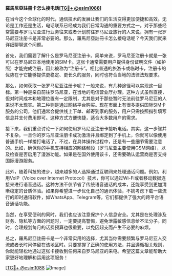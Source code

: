 **羅馬尼亞註冊卡怎么接电话[[TG💪+ @esim1088](https://t.me/s/esim1088)]**

在当今这个全球化的时代，通信技术的发展让我们的生活变得更加便捷和高效。无论是工作还是生活，电话联系已经成为我们日常沟通的重要方式之一。对于那些经常需要与罗马尼亚进行业务往来或者计划前往罗马尼亚旅行的人来说，拥有一张罗马尼亚注册卡是非常必要的。那么，羅馬尼亞註冊卡怎么接电话呢？今天我们就来详细聊聊这个问题。

首先，我们需要了解什么是罗马尼亚注册卡。简单来说，罗马尼亚注册卡就是一张可以在罗马尼亚本地使用的SIM卡。这张卡通常需要用户提供身份证明文件（如护照）才能完成注册，因此被称为“注册卡”。相比普通的旅游卡或临时卡，注册卡的优势在于它能够提供更稳定、更长久的服务，同时也符合当地的法律法规要求。

那么，如何获取一张罗马尼亚注册卡呢？一般来说，有几种途径可以实现这一目标。第一种是亲自前往罗马尼亚，在当地的电信营业厅办理。这种方式虽然直接，但对时间成本和地理位置有一定限制，尤其是对于那些暂时无法前往罗马尼亚的人来说不太现实。第二种则是通过网络平台购买。现在市面上有很多提供国际SIM卡服务的公司，他们通常会提供线上下单、邮寄到家的服务，用户只需按照指引填写信息并支付费用即可。这种方式方便快捷，适合大多数用户的需求。

接下来，我们重点讨论一下如何使用罗马尼亚注册卡接听电话。其实，这一步骤并不复杂。一旦你的罗马尼亚注册卡成功激活并且绑定到了手机上，你就可以像使用普通手机一样接打电话了。不过，在具体操作过程中，还是有一些细节需要注意的。比如，确保你的手机支持相应的网络频段（罗马尼亚主要使用GSM网络），以及检查是否启用了漫游功能。如果是在国外使用该卡，还需要确认运营商是否支持国际漫游服务。

此外，随着科技的进步，越来越多的人选择通过互联网来处理通话问题。例如，利用VoIP（Voice over Internet Protocol）技术，你可以通过Wi-Fi或者移动数据连接来进行语音通话。这种方法不仅节省了传统语音通话的成本，还能享受到更加清晰稳定的音质体验。如果你希望进一步优化自己的通讯体验，不妨考虑下载一些流行的即时通讯软件，如WhatsApp、Telegram等，它们都提供了强大的跨平台语音通话功能。

当然，在享受便利的同时，我们也应该注意保护个人信息安全。尤其是在处理涉及财务、隐私等方面的问题时，一定要提高警惕，避免泄露敏感信息给不法分子。同时，合理规划每月的话费预算也很重要，以免因超支而产生不必要的麻烦。

总之，羅馬尼亞註冊卡是一个非常实用的选择，尤其当你需要频繁与罗马尼亚人交流或者长时间停留在该地区时。只要掌握了正确的使用方法，并且遵循相关规则，你就能轻松地通过这张卡接收到任何来自罗马尼亚的来电。希望这篇文章能帮助大家更好地理解和运用这项服务！

[[TG💪+ @esim1088](https://t.me/s/esim1088) ![Image](https://i.postimg.cc/4NQfJmqS/Snipaste-2025-05-13-00-14-12.png)]